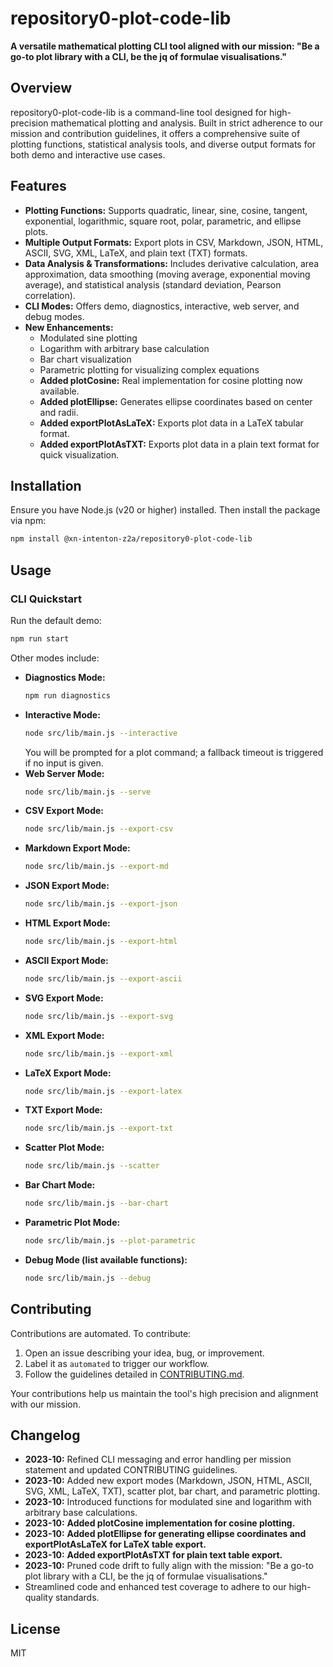 # repository0-plot-code-lib

**A versatile mathematical plotting CLI tool aligned with our mission: "Be a go-to plot library with a CLI, be the jq of formulae visualisations."**

## Overview

repository0-plot-code-lib is a command-line tool designed for high-precision mathematical plotting and analysis. Built in strict adherence to our mission and contribution guidelines, it offers a comprehensive suite of plotting functions, statistical analysis tools, and diverse output formats for both demo and interactive use cases.

## Features

- **Plotting Functions:** Supports quadratic, linear, sine, cosine, tangent, exponential, logarithmic, square root, polar, parametric, and ellipse plots.
- **Multiple Output Formats:** Export plots in CSV, Markdown, JSON, HTML, ASCII, SVG, XML, LaTeX, and plain text (TXT) formats.
- **Data Analysis & Transformations:** Includes derivative calculation, area approximation, data smoothing (moving average, exponential moving average), and statistical analysis (standard deviation, Pearson correlation).
- **CLI Modes:** Offers demo, diagnostics, interactive, web server, and debug modes.
- **New Enhancements:**
  - Modulated sine plotting
  - Logarithm with arbitrary base calculation
  - Bar chart visualization
  - Parametric plotting for visualizing complex equations
  - **Added plotCosine:** Real implementation for cosine plotting now available.
  - **Added plotEllipse:** Generates ellipse coordinates based on center and radii.
  - **Added exportPlotAsLaTeX:** Exports plot data in a LaTeX tabular format.
  - **Added exportPlotAsTXT:** Exports plot data in a plain text format for quick visualization.

## Installation

Ensure you have Node.js (v20 or higher) installed. Then install the package via npm:

```bash
npm install @xn-intenton-z2a/repository0-plot-code-lib
```

## Usage

### CLI Quickstart

Run the default demo:

```bash
npm run start
```

Other modes include:

- **Diagnostics Mode:**
  ```bash
  npm run diagnostics
  ```
- **Interactive Mode:**
  ```bash
  node src/lib/main.js --interactive
  ```
  You will be prompted for a plot command; a fallback timeout is triggered if no input is given.
- **Web Server Mode:**
  ```bash
  node src/lib/main.js --serve
  ```
- **CSV Export Mode:**
  ```bash
  node src/lib/main.js --export-csv
  ```
- **Markdown Export Mode:**
  ```bash
  node src/lib/main.js --export-md
  ```
- **JSON Export Mode:**
  ```bash
  node src/lib/main.js --export-json
  ```
- **HTML Export Mode:**
  ```bash
  node src/lib/main.js --export-html
  ```
- **ASCII Export Mode:**
  ```bash
  node src/lib/main.js --export-ascii
  ```
- **SVG Export Mode:**
  ```bash
  node src/lib/main.js --export-svg
  ```
- **XML Export Mode:**
  ```bash
  node src/lib/main.js --export-xml
  ```
- **LaTeX Export Mode:**
  ```bash
  node src/lib/main.js --export-latex
  ```
- **TXT Export Mode:**
  ```bash
  node src/lib/main.js --export-txt
  ```
- **Scatter Plot Mode:**
  ```bash
  node src/lib/main.js --scatter
  ```
- **Bar Chart Mode:**
  ```bash
  node src/lib/main.js --bar-chart
  ```
- **Parametric Plot Mode:**
  ```bash
  node src/lib/main.js --plot-parametric
  ```
- **Debug Mode (list available functions):**
  ```bash
  node src/lib/main.js --debug
  ```

## Contributing

Contributions are automated. To contribute:

1. Open an issue describing your idea, bug, or improvement.
2. Label it as `automated` to trigger our workflow.
3. Follow the guidelines detailed in [CONTRIBUTING.md](./CONTRIBUTING.md).

Your contributions help us maintain the tool's high precision and alignment with our mission.

## Changelog

- **2023-10:** Refined CLI messaging and error handling per mission statement and updated CONTRIBUTING guidelines.
- **2023-10:** Added new export modes (Markdown, JSON, HTML, ASCII, SVG, XML, LaTeX, TXT), scatter plot, bar chart, and parametric plotting.
- **2023-10:** Introduced functions for modulated sine and logarithm with arbitrary base calculations.
- **2023-10:** **Added plotCosine implementation for cosine plotting.**
- **2023-10:** **Added plotEllipse for generating ellipse coordinates and exportPlotAsLaTeX for LaTeX table export.**
- **2023-10:** **Added exportPlotAsTXT for plain text table export.**
- **2023-10:** Pruned code drift to fully align with the mission: "Be a go-to plot library with a CLI, be the jq of formulae visualisations." 
- Streamlined code and enhanced test coverage to adhere to our high-quality standards.

## License

MIT
